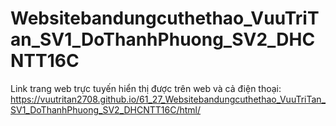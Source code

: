 # Websitebandungcuthethao_VuuTriTan_SV1_DoThanhPhuong_SV2_DHCNTT16C
Link trang web trực tuyến hiển thị được trên web và cả điện thoại: https://vuutritan2708.github.io/61_27_Websitebandungcuthethao_VuuTriTan_SV1_DoThanhPhuong_SV2_DHCNTT16C/html/

